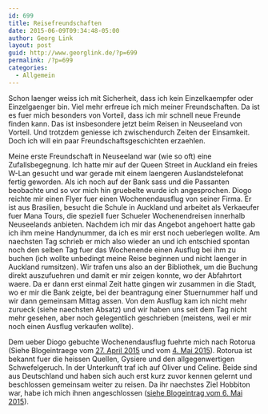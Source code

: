 ```yaml
---
id: 699
title: Reisefreundschaften
date: 2015-06-09T09:34:48-05:00
author: Georg Link
layout: post
guid: http://www.georglink.de/?p=699
permalink: /?p=699
categories:
  - Allgemein
---
```

Schon laenger weiss ich mit Sicherheit, dass ich kein Einzelkaempfer oder Einzelgaenger bin. Viel mehr erfreue ich mich meiner Freundschaften. Da ist es fuer mich besonders von Vorteil, dass ich mir schnell neue Freunde finden kann. Das ist insbesondere jetzt beim Reisen in Neuseeland von Vorteil. Und trotzdem geniesse ich zwischendurch Zeiten der Einsamkeit. Doch ich will ein paar Freundschaftsgeschichten erzaehlen.

Meine erste Freundschaft in Neuseeland war (wie so oft) eine Zufallsbegegnung. Ich hatte mir auf der Queen Street in Auckland ein freies W-Lan gesucht und war gerade mit einem laengeren Auslandstelefonat fertig geworden. Als ich noch auf der Bank sass und die Passanten beobachte und so vor mich hin gruebelte wurde ich angesprochen. Diogo reichte mir einen Flyer fuer einen Wochenendausflug von seiner Firma. Er ist aus Brasilien, besucht die Schule in Auckland und arbeitet als Verkaeufer fuer Mana Tours, die speziell fuer Schueler Wochenendreisen innerhalb Neuseelands anbieten. Nachdem ich mir das Angebot angehoert hatte gab ich ihm meine Handynummer, da ich es mir erst noch ueberlegen wollte. Am naechsten Tag schrieb er mich also wieder an und ich entschied spontan noch den selben Tag fuer das Wochenende einen Ausflug bei ihm zu buchen (ich wollte unbedingt meine Reise beginnen und nicht laenger in Auckland rumsitzen). Wir trafen uns also an der Bibliothek, um die Buchung direkt auszufuehren und damit er mir zeigen konnte, wo der Abfahrtort waere. Da er dann erst einmal Zeit hatte gingen wir zusammen in die Stadt, wo er mir die Bank zeigte, bei der beantragung einer Stuernummer half und wir dann gemeinsam Mittag assen. Von dem Ausflug kam ich nicht mehr zurueck (siehe naechsten Absatz) und wir haben uns seit dem Tag nicht mehr gesehen, aber noch gelegentlich geschrieben (meistens, weil er mir noch einen Ausflug verkaufen wollte).

Dem ueber Diogo gebuchte Wochenendausflug fuehrte mich nach Rotorua (Siehe Blogeintraege vom [27. April 2015](http://www.georglink.de/2015/04/27/leben-in-der-zukunft--650) und vom [4. Mai 2015](http://www.georglink.de/2015/05/04/spontanitaet--654)). Rotorua ist bekannt fuer die heissen Quellen, Gysiere und den allgegenwertigen Schwefelgeruch. In der Unterkunft traf ich auf Oliver und Celine. Beide sind aus Deutschland und haben sich auch erst kurz zuvor kennen gelernt und beschlossen gemeinsam weiter zu reisen. Da ihr naechstes Ziel Hobbiton war, habe ich mich ihnen angeschlossen ([siehe Blogeintrag vom 6. Mai 2015](http://www.georglink.de/2015/05/06/wie-im-richtigen-film--657)).